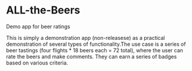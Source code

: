 # ALL-the-Beers
Demo app for beer ratings

This is simply a demonstration app (non-releasese) as a practical demonstration of several types of functionality.The use case is a series of beer tastings (four flights * 18 beers each = 72 total), where the user can rate the beers and make comments. They can earn a series of badges based on various criteria.
